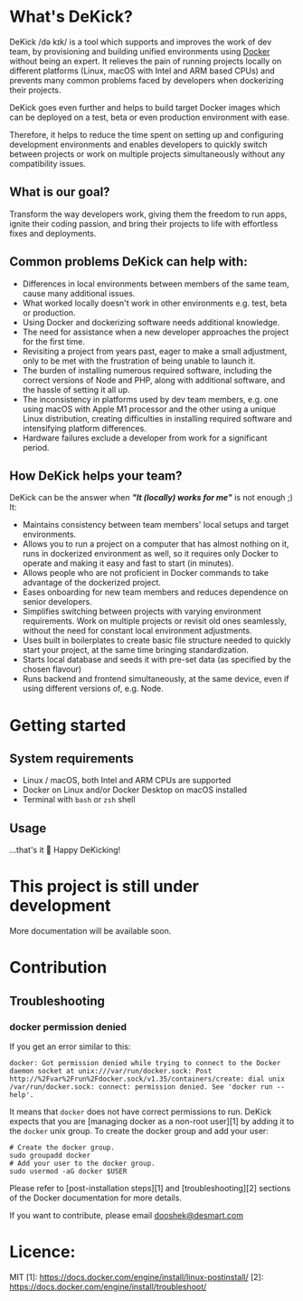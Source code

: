 # What's DeKick?
DeKick /də kɪk/ is a tool which supports and improves the work of dev team, by provisioning and building unified environments using [Docker](https://docker.com) without being an expert. It relieves the pain of running projects locally on different platforms (Linux, macOS with Intel and ARM based CPUs) and prevents many common problems faced by developers when dockerizing their projects.

DeKick goes even further and helps to build target Docker images which can be deployed on a test, beta or even production environment with ease.

Therefore, it helps to reduce the time spent on setting up and configuring development environments and enables developers to quickly switch between projects or work on multiple projects simultaneously without any compatibility issues.

## What is our goal?
Transform the way developers work, giving them the freedom to run apps, ignite their coding passion, and bring their projects to life with effortless fixes and deployments.

## Common problems DeKick can help with:
- Differences in local environments between members of the same team, cause many additional issues. 
- What worked locally doesn't work in other environments e.g. test, beta or production. 
- Using Docker and dockerizing software needs additional knowledge.
- The need for assistance when a new developer approaches the project for the first time.  
- Revisiting a project from years past, eager to make a small adjustment, only to be met with the frustration of being unable to launch it.
- The burden of installing numerous required software, including the correct versions of Node and PHP, along with additional software, and the hassle of setting it all up.
- The inconsistency in platforms used by dev team members, e.g. one using macOS with Apple M1 processor and the other using a unique Linux distribution, creating difficulties in installing required software and intensifying platform differences.
- Hardware failures exclude a developer from work for a significant period.

## How DeKick helps your team?
DeKick can be the answer when ***"It (locally) works for me"*** is not enough ;) It:

- Maintains consistency between team members' local setups and target environments.
- Allows you to run a project on a computer that has almost nothing on it, runs in dockerized environment as well, so it requires only Docker to operate and making it easy and fast to start (in minutes).
- Allows people who are not proficient in Docker commands to take advantage of the dockerized project.
- Eases onboarding for new team members and reduces dependence on senior developers.
- Simplifies switching between projects with varying environment requirements. Work on multiple projects or revisit old ones seamlessly, without the need for constant local environment adjustments.
- Uses built in boilerplates to create basic file structure needed to quickly start your project, at the same time bringing standardization.
- Starts local database and seeds it with pre-set data (as specified by the chosen flavour)
- Runs backend and frontend simultaneously, at the same device, even if using different versions of, e.g. Node.

# Getting started
## System requirements

- Linux / macOS, both Intel and ARM CPUs are supported
- Docker on Linux and/or Docker Desktop on macOS installed
- Terminal with `bash` or `zsh` shell

## Usage

…that's it 🙂 Happy DeKicking!

# This project is still under development
More documentation will be available soon.

# Contribution
## Troubleshooting

### docker permission denied

If you get an error similar to this:

```shell
docker: Got permission denied while trying to connect to the Docker daemon socket at unix:///var/run/docker.sock: Post http://%2Fvar%2Frun%2Fdocker.sock/v1.35/containers/create: dial unix /var/run/docker.sock: connect: permission denied. See 'docker run --help'.
```

It means that `docker` does not have correct permissions to run. DeKick expects that you are [managing docker as a non-root user][1] by adding it to the `docker` unix group. To create the docker group and add your user:

```shell
# Create the docker group.
sudo groupadd docker
# Add your user to the docker group.
sudo usermod -aG docker $USER
```

Please refer to [post-installation steps][1] and [troubleshooting][2] sections of the Docker documentation for more details.

If you want to contribute, please email dooshek@desmart.com

# Licence:
MIT
[1]: https://docs.docker.com/engine/install/linux-postinstall/
[2]: https://docs.docker.com/engine/install/troubleshoot/
